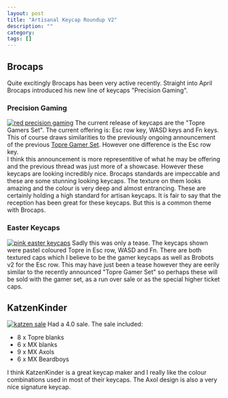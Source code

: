 ```yaml
---
layout: post
title: "Artisanal Keycap Roundup V2"
description: ""
category: 
tags: []
---
```

## Brocaps
Quite excitingly Brocaps has been very active recently. Straight into April Brocaps introduced his new line of keycaps "Precision Gaming".
### Precision Gaming
[![red precision gaming](http://i.imgur.com/Z2vv74a.jpg)](https://geekhack.org/index.php?topic=70644.0)
The current release of keycaps are the "Topre Gamers Set". The current offering is: Esc row key, WASD keys and Fn keys. This of course draws similarities to the previously ongoing announcement of the previous [Topre Gamer Set](https://geekhack.org/index.php?topic=60081.0). However one difference is the Esc row key.   
I think this announcement is more representitive of what he may be offering and the previous thread was just more of a showcase. However these keycaps are looking incredibly nice. Brocaps standards are impeccable and these are some stunning looking keycaps. The texture on them looks amazing and the colour is very deep and almost entrancing. These are certainly holding a high standard for artisan keycaps.
It is fair to say that the reception has been great for these keycaps. But this is a common theme with Brocaps. 
### Easter Keycaps
[![pink easter keycaps](http://i.imgur.com/mP1ZHnh.jpg)](https://geekhack.org/index.php?topic=59295.msg1707550#msg1707550)
Sadly this was only a tease. The keycaps shown were pastel coloured Topre in Esc row, WASD and Fn. There are both textured caps which I believe to be the gamer keycaps as well as Brobots v2 for the Esc row. This may have just been a tease however they are eerily similar to the recently announced "Topre Gamer Set" so perhaps these will be sold with the gamer set, as a run over sale or as the special higher ticket caps.
## KatzenKinder
[![katzen sale](http://i.imgur.com/hIuFlRm.png)](https://geekhack.org/index.php?topic=64501.0)
Had a 4.0 sale. The sale included:

* 8 x Topre blanks
* 6 x MX blanks
* 9 x MX Axols
* 6 x MX Beardboys

I think KatzenKinder is a great keycap maker and I really like the colour combinations used in most of their keycaps. The Axol design is also a very nice signature keycap.
